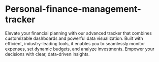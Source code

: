 # Personal-finance-management-tracker
Elevate your financial planning with our advanced tracker that combines customizable dashboards and powerful data visualization. Built with efficient, industry-leading tools, it enables you to seamlessly monitor expenses, set dynamic budgets, and analyze investments. Empower your decisions with clear, data-driven insights.
